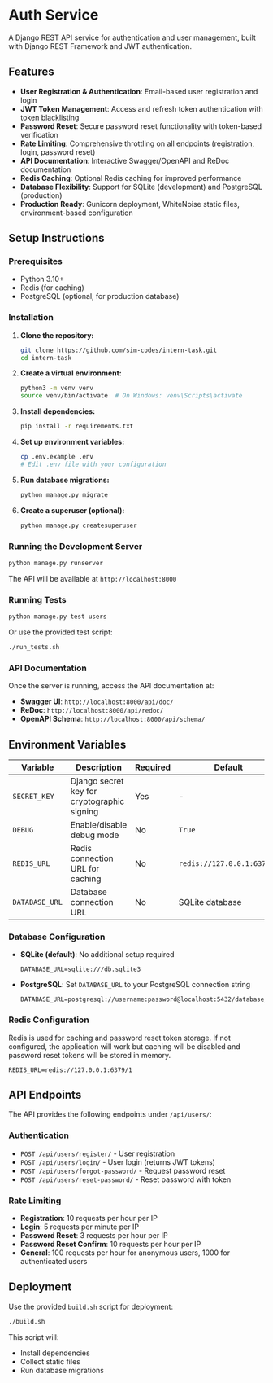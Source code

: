 # Auth Service

A Django REST API service for authentication and user management, built with Django REST Framework and JWT authentication.

## Features

- **User Registration & Authentication**: Email-based user registration and login
- **JWT Token Management**: Access and refresh token authentication with token blacklisting
- **Password Reset**: Secure password reset functionality with token-based verification
- **Rate Limiting**: Comprehensive throttling on all endpoints (registration, login, password reset)
- **API Documentation**: Interactive Swagger/OpenAPI and ReDoc documentation
- **Redis Caching**: Optional Redis caching for improved performance
- **Database Flexibility**: Support for SQLite (development) and PostgreSQL (production)
- **Production Ready**: Gunicorn deployment, WhiteNoise static files, environment-based configuration

## Setup Instructions

### Prerequisites

- Python 3.10+
- Redis (for caching)
- PostgreSQL (optional, for production database)

### Installation

1. **Clone the repository:**
   ```bash
   git clone https://github.com/sim-codes/intern-task.git
   cd intern-task
   ```

2. **Create a virtual environment:**
   ```bash
   python3 -m venv venv
   source venv/bin/activate  # On Windows: venv\Scripts\activate
   ```

3. **Install dependencies:**
   ```bash
   pip install -r requirements.txt
   ```

4. **Set up environment variables:**
   ```bash
   cp .env.example .env
   # Edit .env file with your configuration
   ```

5. **Run database migrations:**
   ```bash
   python manage.py migrate
   ```

6. **Create a superuser (optional):**
   ```bash
   python manage.py createsuperuser
   ```

### Running the Development Server

```bash
python manage.py runserver
```

The API will be available at `http://localhost:8000`

### Running Tests

```bash
python manage.py test users
```

Or use the provided test script:
```bash
./run_tests.sh
```

### API Documentation

Once the server is running, access the API documentation at:
- **Swagger UI**: `http://localhost:8000/api/doc/`
- **ReDoc**: `http://localhost:8000/api/redoc/`
- **OpenAPI Schema**: `http://localhost:8000/api/schema/`

## Environment Variables

| Variable | Description | Required | Default | Example |
|----------|-------------|----------|---------|---------|
| `SECRET_KEY` | Django secret key for cryptographic signing | Yes | - | `django-insecure-abc123...` |
| `DEBUG` | Enable/disable debug mode | No | `True` | `False` |
| `REDIS_URL` | Redis connection URL for caching | No | `redis://127.0.0.1:6379/1` | `redis://localhost:6379/1` |
| `DATABASE_URL` | Database connection URL | No | SQLite database | `postgresql://user:pass@localhost:5432/dbname` |

### Database Configuration

- **SQLite (default)**: No additional setup required
  ```env
  DATABASE_URL=sqlite:///db.sqlite3
  ```

- **PostgreSQL**: Set `DATABASE_URL` to your PostgreSQL connection string
  ```env
  DATABASE_URL=postgresql://username:password@localhost:5432/database_name
  ```

### Redis Configuration

Redis is used for caching and password reset token storage. If not configured, the application will work but caching will be disabled and password reset tokens will be stored in memory.

```env
REDIS_URL=redis://127.0.0.1:6379/1
```

## API Endpoints

The API provides the following endpoints under `/api/users/`:

### Authentication
- `POST /api/users/register/` - User registration
- `POST /api/users/login/` - User login (returns JWT tokens)
- `POST /api/users/forgot-password/` - Request password reset
- `POST /api/users/reset-password/` - Reset password with token

### Rate Limiting
- **Registration**: 10 requests per hour per IP
- **Login**: 5 requests per minute per IP
- **Password Reset**: 3 requests per hour per IP
- **Password Reset Confirm**: 10 requests per hour per IP
- **General**: 100 requests per hour for anonymous users, 1000 for authenticated users

## Deployment

Use the provided `build.sh` script for deployment:

```bash
./build.sh
```

This script will:
- Install dependencies
- Collect static files
- Run database migrations
